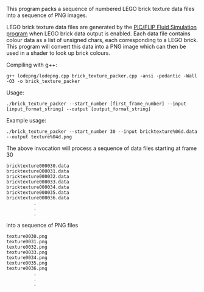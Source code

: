 This program packs a sequence of numbered LEGO brick texture data files into a sequence of PNG images.

LEGO brick texture data files are generated by the [PIC/FLIP Fluid Simulation program](https://github.com/rlguy/GridFluidSim3D) when LEGO brick data output is enabled. Each data file contains colour data as a list of unsigned chars, each corresponding to a LEGO brick. This program will convert this data into a PNG image which can then be used in a shader to look up brick colours.

Compiling with g++:

	g++ lodepng/lodepng.cpp brick_texture_packer.cpp -ansi -pedantic -Wall -O3 -o brick_texture_packer

Usage:

	./brick_texture_packer --start_number [first_frame_number] --input [input_format_string] --output [output_format_string]

Example usage:

	./brick_texture_packer --start_number 30 --input bricktexture%06d.data --output texture%04d.png

The above invocation will process a sequence of data files starting at frame 30

	bricktexture000030.data
	bricktexture000031.data
	bricktexture000032.data
	bricktexture000033.data
	bricktexture000034.data
	bricktexture000035.data
	bricktexture000036.data
			  .
			  .
			  .
		  
into a sequence of PNG files

	texture0030.png
	texture0031.png
	texture0032.png
	texture0033.png
	texture0034.png
	texture0035.png
	texture0036.png
			  .
			  .
			  .
